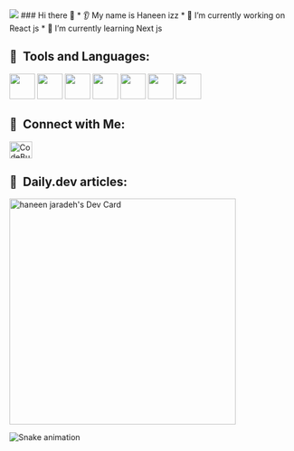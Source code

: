 
  <img src="https://userimages.githubusercontent.com/75753187/123358567-aac7b900-d539-11eb-8275-0b380264bb4c.png" >
### Hi there 👋
* 👂 My name is Haneen izz
* 🔭 I’m currently working on React js 
* 🌱 I’m currently learning Next js



<h2> 🚀 &nbsp;Tools and Languages:</h2>
<p align="left">

<img src="https://cdn.jsdelivr.net/gh/devicons/devicon/icons/react/react-original-wordmark.svg" width="45" height="45" />
 <img src="https://cdn.jsdelivr.net/gh/devicons/devicon/icons/nextjs/nextjs-original-wordmark.svg" width="45" height="45" />
<img src="https://cdn.jsdelivr.net/gh/devicons/devicon/icons/sass/sass-original.svg" width="45" height="45" />
 <img src="https://cdn.jsdelivr.net/gh/devicons/devicon/icons/css3/css3-original-wordmark.svg" width="45" height="45"/>
 <img src="https://cdn.jsdelivr.net/gh/devicons/devicon/icons/javascript/javascript-original.svg" width="45" height="45"/>
 <img src="https://cdn.jsdelivr.net/gh/devicons/devicon/icons/bootstrap/bootstrap-original-wordmark.svg" width="45" height="45" />
  <img src="https://cdn.jsdelivr.net/gh/devicons/devicon/icons/redux/redux-original.svg" width="45" height="45"/>

          
</p>


<h2> 🚀 &nbsp;Connect with Me:</h2>
<p align="left">


 <a href="https://www.linkedin.com/in/haneen-izz-020788223/" target="blank" rel="nofollow"><img align="center" src="https://github.com/rahuldkjain/github-profile-readme-generator/blob/master/src/images/icons/Social/linked-in-alt.svg" alt="CodeBucks" height="30" width="40" /></a>
</p>


<h2> 🚀 &nbsp;Daily.dev articles:</h2>

<a href="https://app.daily.dev/haneen_izzaldeen"><img src="https://api.daily.dev/devcards/e63a83c075bf424eaa670d43383616e2.png?r=hpr" width="400" alt="haneen jaradeh's Dev Card"/></a>

![Snake animation](https://github.com/thepiyushmalhotra/thepiyushmalhotra/blob/output/github-contribution-grid-snake.svg)





